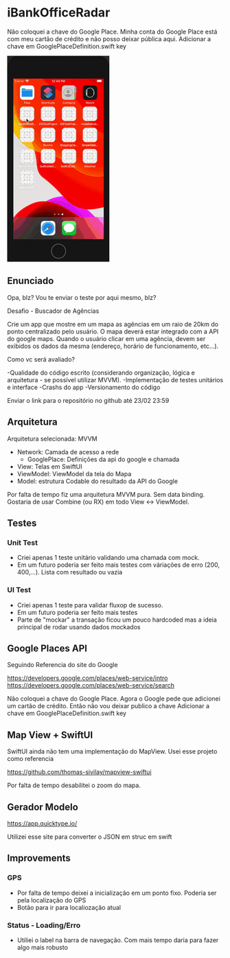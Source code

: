 # iBankOfficeRadar

Não coloquei a chave do Google Place. Minha conta do Google Place está com meu cartão de crédito e não posso deixar pública aqui.
Adicionar a chave em GooglePlaceDefinition.swift key

![Using app](using-app.gif)

## Enunciado

Opa, blz? Vou te enviar o teste por aqui mesmo, blz?

Desafio - Buscador de Agências

Crie um app que mostre em um mapa as agências em um raio de 20km do ponto centralizado pelo usuário. O mapa deverá estar integrado com a API do google maps. Quando o usuário clicar em uma agência, devem ser exibidos os dados da mesma (endereço, horário de funcionamento, etc...).

Como vc será avaliado?

-Qualidade do código escrito (considerando organização, lógica e arquitetura - se possível utilizar MVVM).
-Implementação de testes unitários e interface
-Crashs do app
-Versionamento do código

Enviar o link para o repositório no github até 23/02 23:59

## Arquitetura 

Arquitetura selecionada: MVVM

- Network: Camada de acesso a rede
    - GooglePlace: Definições da api do google e chamada
- View: Telas em SwiftUI
- ViewModel: ViewModel da tela do Mapa
- Model: estrutura Codable do resultado da API do Google

Por falta de tempo fiz uma arquitetura MVVM pura. Sem data binding.
Gostaria de usar Combine (ou RX) em todo View <-> ViewModel.

## Testes

### Unit Test

- Criei apenas 1 teste unitário validando uma chamada com mock.
- Em um futuro poderia ser feito mais testes com váriações de erro (200, 400,...). Lista com resultado ou vazia

### UI Test

- Criei apenas 1 teste para validar fluxop de sucesso.
- Em um futuro poderia ser feito mais testes
- Parte de "mockar" a transação ficou um pouco hardcoded mas a ideia principal de rodar usando dados mockados

## Google Places API

Seguindo Referencia do site do Google 

https://developers.google.com/places/web-service/intro
https://developers.google.com/places/web-service/search

Não coloquei a chave do Google Place. Agora o Google pede que adicionei um cartão de crédito. Então não vou deixar publico a chave
Adicionar a chave em GooglePlaceDefinition.swift key

## Map View + SwiftUI

SwiftUI ainda não tem uma implementação do MapView. Usei esse projeto como referencia

https://github.com/thomas-sivilay/mapview-swiftui

Por falta de tempo desabilitei o zoom do mapa.

## Gerador Modelo

https://app.quicktype.io/ 

Utilizei esse site para converter o JSON em struc em swift

## Improvements

### GPS

- Por falta de tempo deixei a inicialização em um ponto fixo. Poderia ser pela localização do GPS
- Botão para ir para localiozação atual


### Status - Loading/Erro

- Utiliei o label na barra de navegação. Com mais tempo daria para fazer algo mais robusto
